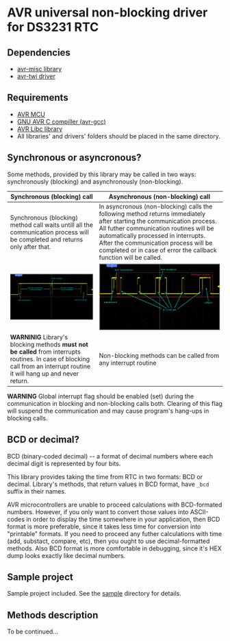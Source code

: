 
# AVR universal non-blocking driver for DS3231 RTC #


## Dependencies ##

* [avr-misc library](https://github.com/specadmin/avr-misc)
* [avr-twi driver](https://github.com/specadmin/avr-twi)



## Requirements ##

* [AVR MCU](https://www.microchip.com/design-centers/8-bit/avr-mcus)
* [GNU AVR C compiller (avr-gcc)](https://gcc.gnu.org/wiki/avr-gcc)
* [AVR Libc library](https://nongnu.org/avr-libc)
* All libraries' and drivers' folders should be placed in the same directory.



## Synchronous or asyncronous? ##

Some methods, provided by this library may be called in two ways: synchronously (blocking) and asynchronously (non-blocking).


| Synchronous (blocking) call  | Asynchronous (non-blocking) call |
| --- | --- |
| Synchronous (blocking) method call waits untill all the communication process will be completed and returns only after that. | In asyncronous (non-blocking) calls the following method returns immediately after starting the communication process. All futher communication routines will be automatically processed in interrupts. After the communication process will be completed or in case of error the callback function will be called. |
|![img](docs/sync.png)|![img](docs/async.png)|
| **WARNINIG** Library's blocking methods **must not be called** from interrupts routines. In case of blocking call from an interrupt routine it will hang up and never return. | Non-blocking methods can be called from any interrupt routine |


**WARNING** Global interrupt flag should be enabled (set) during the communication in blocking and non-blocking calls both. Clearing of this flag will suspend the communication and may cause program's hang-ups in blocking calls.



## BCD or decimal? ##

BCD (binary-coded decimal) -- a format of decimal numbers where each decimal digit is represented by four bits.

This library provides taking the time from RTC in two formats: BCD or decimal. Library's methods, that return values in BCD format, have `_bcd` suffix in their names.

AVR microcontrollers are unable to proceed calculations with BCD-formated numbers. However, if you only want to convert those values into ASCII-codes in order to display the time somewhere in your application, then BCD format is more preferable, since it takes less time for conversion into "printable" formats. If you need to proceed any futher calculations with time (add, substact, compare, etc), then you ought to use decimal-formatted methods. Also BCD format is more comfortable in debugging, since it's HEX dump looks exactly like decimal numbers.



## Sample project ##

Sample project included. See the [sample](https://github.com/specadmin/DS3231/tree/master/sample) directory for details.



## Methods description ##

To be continued...
